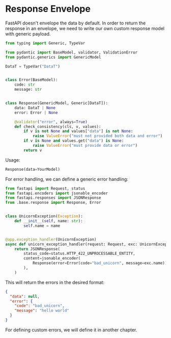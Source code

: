 # Response Envelope

FastAPI doesn't envelope the data by default. In order to return the response in an envelope, we need to write our own custom response model with generic payload.


```python
from typing import Generic, TypeVar

from pydantic import BaseModel, validator, ValidationError
from pydantic.generics import GenericModel

DataT = TypeVar("DataT")


class Error(BaseModel):
    code: str
    message: str


class Response(GenericModel, Generic[DataT]):
    data: DataT | None
    error: Error | None

    @validator("error", always=True)
    def check_consistency(cls, v, values):
        if v is not None and values["data"] is not None:
            raise ValueError("must not provided both data and error")
        if v is None and values.get("data") is None:
            raise ValueError("must provide data or error")
        return v
```

Usage:

```python
Response(data=YourModel)
```

For error handling, we can define a generic error handling:

```python
from fastapi import Request, status
from fastapi.encoders import jsonable_encoder
from fastapi.responses import JSONResponse
from .base.response import Response, Error


class UnicornException(Exception):
    def __init__(self, name: str):
        self.name = name


@app.exception_handler(UnicornException)
async def unicorn_exception_handler(request: Request, exc: UnicornException):
    return JSONResponse(
        status_code=status.HTTP_422_UNPROCESSABLE_ENTITY,
        content=jsonable_encoder(
            Response(error=Error(code="bad_unicorn", message=exc.name))
        ),
    )
```


This will return the errors in the desired format:

```json
{
  "data": null,
  "error": {
    "code": "bad_unicorn",
    "message": "hello world"
  }
}
```

For defining custom errors, we will define it in another chapter.
